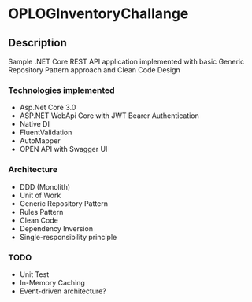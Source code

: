 # OPLOGInventoryChallange


## Description

Sample .NET Core REST API application implemented with basic Generic Repository Pattern approach and Clean Code Design


### Technologies implemented

* Asp.Net Core 3.0
* ASP.NET WebApi Core with JWT Bearer Authentication
* Native DI
* FluentValidation
* AutoMapper 
* OPEN API with Swagger UI

### Architecture

* DDD (Monolith)
* Unit of Work
* Generic Repository Pattern
* Rules Pattern
* Clean Code
* Dependency Inversion
* Single-responsibility principle

### TODO

* Unit Test
* In-Memory Caching
* Event-driven architecture?

